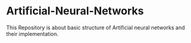 # Artificial-Neural-Networks

 This Repository is about basic structure of Artificial neural networks and their implementation. 
